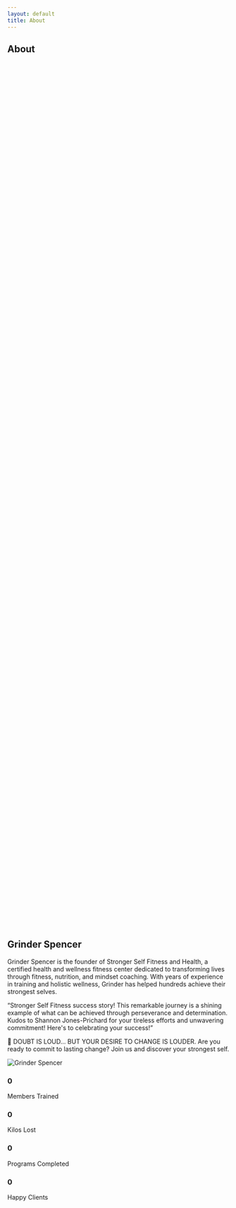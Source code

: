 ```yaml
---
layout: default
title: About
---
```


<!-- Featured Image -->
<section class="hero d-flex align-items-center text-center text-white" style="background: url('{{ '/assets/images/about-bg.jpg' | relative_url }}') no-repeat center center/cover; height: 50vh;">
  <div class="container">
    <h1>About</h1>
  </div>
</section>

<!-- Owner Section -->
<section class="py-5">
  <div class="container">
    <div class="row align-items-center">
      <div class="col-md-6">
        <h2>Grinder Spencer</h2>
        <p>
          Grinder Spencer is the founder of Stronger Self Fitness and Health, a certified health and wellness fitness center dedicated to transforming lives through fitness, nutrition, and mindset coaching. With years of experience in training and holistic wellness, Grinder has helped hundreds achieve their strongest selves.
        </p>
        <p>
          “Stronger Self Fitness success story! This remarkable journey is a shining example of what can be achieved through perseverance and determination. Kudos to Shannon Jones-Prichard for your tireless efforts and unwavering commitment! Here's to celebrating your success!”
        </p>
        <p>
          💭 DOUBT IS LOUD... BUT YOUR DESIRE TO CHANGE IS LOUDER. Are you ready to commit to lasting change? Join us and discover your strongest self.
        </p>
      </div>
      <div class="col-md-6 text-center">
        <img src="{{ '/assets/images/owner.jpg' | relative_url }}" class="img-fluid rounded" alt="Grinder Spencer">
      </div>
    </div>
  </div>
</section>

<!-- Stats Section (reuse from homepage) -->
<section id="stats" class="py-5 bg-danger text-white text-center">
  <div class="container">
    <div class="row">
      <div class="col-md-3">
        <h3 class="counter" data-target="200">0</h3>
        <p>Members Trained</p>
      </div>
      <div class="col-md-3">
        <h3 class="counter" data-target="500">0</h3>
        <p>Kilos Lost</p>
      </div>
      <div class="col-md-3">
        <h3 class="counter" data-target="50">0</h3>
        <p>Programs Completed</p>
      </div>
      <div class="col-md-3">
        <h3 class="counter" data-target="150">0</h3>
        <p>Happy Clients</p>
      </div>
    </div>
  </div>
</section>
